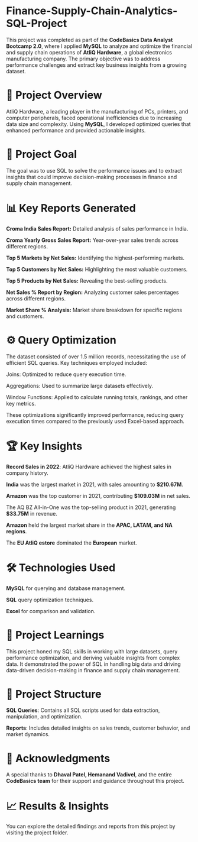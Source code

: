 # Finance-Supply-Chain-Analytics-SQL-Project

This project was completed as part of the **CodeBasics Data Analyst Bootcamp 2.0**, where I applied **MySQL** to analyze and optimize the financial and supply chain operations of **AtliQ Hardware**, a global electronics manufacturing company. The primary objective was to address performance challenges and extract key business insights from a growing dataset.

# 📁 Project Overview
AtliQ Hardware, a leading player in the manufacturing of PCs, printers, and computer peripherals, faced operational inefficiencies due to increasing data size and complexity. Using **MySQL**, I developed optimized queries that enhanced performance and provided actionable insights.

# 🎯 Project Goal

The goal was to use SQL to solve the performance issues and to extract insights that could improve decision-making processes in finance and supply chain management.

# 📊 Key Reports Generated

**Croma India Sales Report:** Detailed analysis of sales performance in India.

**Croma Yearly Gross Sales Report:** Year-over-year sales trends across different regions.

**Top 5 Markets by Net Sales:** Identifying the highest-performing markets.

**Top 5 Customers by Net Sales:** Highlighting the most valuable customers.

**Top 5 Products by Net Sales:** Revealing the best-selling products.

**Net Sales % Report by Region:** Analyzing customer sales percentages across different regions.

**Market Share % Analysis:** Market share breakdown for specific regions and customers.

# ⚙️ Query Optimization

The dataset consisted of over 1.5 million records, necessitating the use of efficient SQL queries. Key techniques employed included:

Joins: Optimized to reduce query execution time.

Aggregations: Used to summarize large datasets effectively.

Window Functions: Applied to calculate running totals, rankings, and other key metrics.

These optimizations significantly improved performance, reducing query execution times compared to the previously used Excel-based approach.

# 🏆 Key Insights

**Record Sales in 2022**: AtliQ Hardware achieved the highest sales in company history.

**India** was the largest market in 2021, with sales amounting to **$210.67M**.

**Amazon** was the top customer in 2021, contributing **$109.03M** in net sales.

The AQ BZ All-in-One was the top-selling product in 2021, generating **$33.75M** in revenue.

**Amazon** held the largest market share in the **APAC, LATAM, and NA regions**.

The **EU AtliQ estore** dominated the **European** market.

# 🛠 Technologies Used

**MySQL** for querying and database management.

**SQL** query optimization techniques.

**Excel** for comparison and validation.

# 🚀 Project Learnings

This project honed my SQL skills in working with large datasets, query performance optimization, and deriving valuable insights from complex data. It demonstrated the power of SQL in handling big data and driving data-driven decision-making in finance and supply chain management.

# 📂 Project Structure

**SQL Queries**: Contains all SQL scripts used for data extraction, manipulation, and optimization.

**Reports**: Includes detailed insights on sales trends, customer behavior, and market dynamics.

# 📎 Acknowledgments

A special thanks to **Dhaval Patel, Hemanand Vadivel**, and the entire **CodeBasics team** for their support and guidance throughout this project.

# 📈 Results & Insights

You can explore the detailed findings and reports from this project by visiting the project folder.
